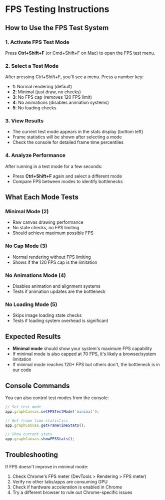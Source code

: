 # FPS Testing Instructions

## How to Use the FPS Test System

### 1. Activate FPS Test Mode
Press **Ctrl+Shift+F** (or Cmd+Shift+F on Mac) to open the FPS test menu.

### 2. Select a Test Mode
After pressing Ctrl+Shift+F, you'll see a menu. Press a number key:
- **1**: Normal rendering (default)
- **2**: Minimal (just draw, no checks)
- **3**: No FPS cap (removes 120 FPS limit)
- **4**: No animations (disables animation systems)
- **5**: No loading checks

### 3. View Results
- The current test mode appears in the stats display (bottom left)
- Frame statistics will be shown after selecting a mode
- Check the console for detailed frame time percentiles

### 4. Analyze Performance
After running in a test mode for a few seconds:
- Press **Ctrl+Shift+F** again and select a different mode
- Compare FPS between modes to identify bottlenecks

## What Each Mode Tests

### Minimal Mode (2)
- Raw canvas drawing performance
- No state checks, no FPS limiting
- Should achieve maximum possible FPS

### No Cap Mode (3)
- Normal rendering without FPS limiting
- Shows if the 120 FPS cap is the limitation

### No Animations Mode (4)
- Disables animation and alignment systems
- Tests if animation updates are the bottleneck

### No Loading Mode (5)
- Skips image loading state checks
- Tests if loading system overhead is significant

## Expected Results

- **Minimal mode** should show your system's maximum FPS capability
- If minimal mode is also capped at 70 FPS, it's likely a browser/system limitation
- If minimal mode reaches 120+ FPS but others don't, the bottleneck is in our code

## Console Commands

You can also control test modes from the console:
```javascript
// Set test mode
app.graphCanvas.setFPSTestMode('minimal');

// Get frame time statistics
app.graphCanvas.getFrameTimeStats();

// Show current stats
app.graphCanvas.showFPSStats();
```

## Troubleshooting

If FPS doesn't improve in minimal mode:
1. Check Chrome's FPS meter (DevTools > Rendering > FPS meter)
2. Verify no other tabs/apps are consuming GPU
3. Check if hardware acceleration is enabled in Chrome
4. Try a different browser to rule out Chrome-specific issues